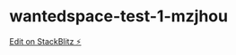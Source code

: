 # wantedspace-test-1-mzjhou

[Edit on StackBlitz ⚡️](https://stackblitz.com/edit/wantedspace-test-1-mzjhou)